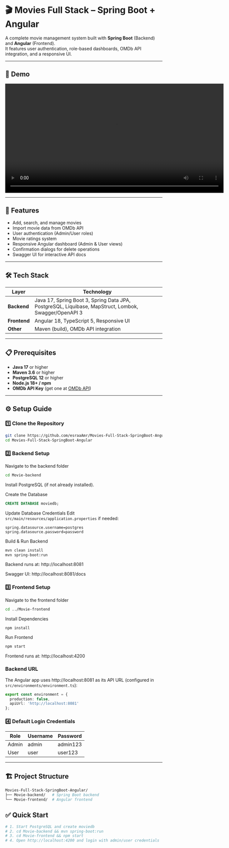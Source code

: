 # 🎬 Movies Full Stack – Spring Boot + Angular  

A complete movie management system built with **Spring Boot** (Backend) and **Angular** (Frontend).  
It features user authentication, role-based dashboards, OMDb API integration, and a responsive UI.  

---

## 🎥 Demo  

<video src="assets/CompressedMovie.mp4" controls width="700"></video>  

---

## 🚀 Features  

- Add, search, and manage movies  
- Import movie data from OMDb API  
- User authentication (Admin/User roles)  
- Movie ratings system  
- Responsive Angular dashboard (Admin & User views)  
- Confirmation dialogs for delete operations  
- Swagger UI for interactive API docs  

---

## 🛠️ Tech Stack  

| Layer     | Technology |
|-----------|------------|
| **Backend** | Java 17, Spring Boot 3, Spring Data JPA, PostgreSQL, Liquibase, MapStruct, Lombok, Swagger/OpenAPI 3 |
| **Frontend**| Angular 18, TypeScript 5, Responsive UI |
| **Other**   | Maven (build), OMDb API integration |

---

## 📋 Prerequisites  

- **Java 17** or higher  
- **Maven 3.6** or higher  
- **PostgreSQL 12** or higher  
- **Node.js 18+ / npm**  
- **OMDb API Key** (get one at [OMDb API](http://www.omdbapi.com/apikey.aspx))  

---

## ⚙️ Setup Guide  

### 1️⃣ Clone the Repository  

```bash
git clone https://github.com/esraaAmr/Movies-Full-Stack-SpringBoot-Angular.git
cd Movies-Full-Stack-SpringBoot-Angular
```

### 2️⃣ Backend Setup

Navigate to the backend folder

```bash
cd Movie-backend
```

Install PostgreSQL (if not already installed).

Create the Database

```sql
CREATE DATABASE moviedb;
```

Update Database Credentials
Edit `src/main/resources/application.properties` if needed:

```properties
spring.datasource.username=postgres
spring.datasource.password=password
```

Build & Run Backend

```bash
mvn clean install
mvn spring-boot:run
```

Backend runs at: http://localhost:8081

Swagger UI: http://localhost:8081/docs

### 3️⃣ Frontend Setup

Navigate to the frontend folder

```bash
cd ../Movie-frontend
```

Install Dependencies

```bash
npm install
```

Run Frontend

```bash
npm start
```

Frontend runs at: http://localhost:4200

### Backend URL
The Angular app uses http://localhost:8081 as its API URL (configured in `src/environments/environment.ts`):

```typescript
export const environment = {
  production: false,
  apiUrl: 'http://localhost:8081'
};
```

### 4️⃣ Default Login Credentials

| Role  | Username | Password |
|-------|----------|----------|
| Admin | admin    | admin123 |
| User  | user     | user123  |

---

## 🏗️ Project Structure

```bash
Movies-Full-Stack-SpringBoot-Angular/
├── Movie-backend/   # Spring Boot backend
└── Movie-frontend/  # Angular frontend
```

## ✅ Quick Start

```bash
# 1. Start PostgreSQL and create moviedb
# 2. cd Movie-backend && mvn spring-boot:run
# 3. cd Movie-frontend && npm start
# 4. Open http://localhost:4200 and login with admin/user credentials
```
